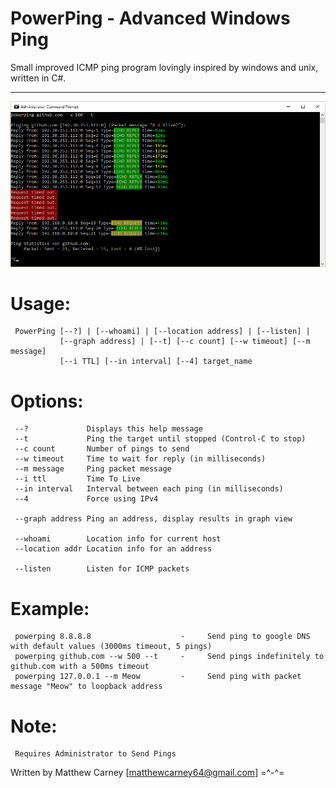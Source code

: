 # PowerPing - Advanced Windows Ping 

Small improved ICMP ping program lovingly inspired by windows and unix, written in C#.
***
![alt text](Screenshots/readme_screenshot.png "PowerPing in action")

# Usage: 
     PowerPing [--?] | [--whoami] | [--location address] | [--listen] |
			   [--graph address] | [--t] [--c count] [--w timeout] [--m message] 
			   [--i TTL] [--in interval] [--4] target_name

# Options:
     --?             Displays this help message
     --t             Ping the target until stopped (Control-C to stop)
     --c count       Number of pings to send
     --w timeout     Time to wait for reply (in milliseconds)
     --m message     Ping packet message
	 --i ttl		 Time To Live
	 --in interval   Interval between each ping (in milliseconds)
     --4             Force using IPv4	 
	 
	 --graph address Ping an address, display results in graph view
	 
     --whoami        Location info for current host
     --location addr Location info for an address

	 --listen		 Listen for ICMP packets

# Example:
     powerping 8.8.8.8                    -     Send ping to google DNS with default values (3000ms timeout, 5 pings)
     powerping github.com --w 500 --t     -     Send pings indefinitely to github.com with a 500ms timeout
     powerping 127.0.0.1 --m Meow         -     Send ping with packet message "Meow" to loopback address
     
# Note: 
     Requires Administrator to Send Pings

Written by Matthew Carney [matthewcarney64@gmail.com] =^-^=
